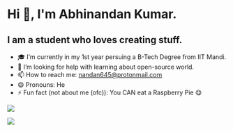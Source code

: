 # Hi 👋, I'm Abhinandan Kumar.
## I am a student who loves creating stuff.

- 🎓 I’m currently in my 1st year persuing a B-Tech Degree from IIT Mandi.
- 🤔 I’m looking for help with learning about open-source world.
- 📫 How to reach me: nandan645@protonmail.com 
- 😄 Pronouns: He 
- ⚡ Fun fact (not about me (ofc)): You CAN eat a Raspberry Pie 😋


<img align="center" src="https://github-readme-stats.vercel.app/api?username=nandan645&show_icons=true&include_all_commits=true&theme=github_dark&hide_border=true" /></a>

<img align="center" src="https://github-readme-stats.vercel.app/api/top-langs/?username=nandan645&layout=compact&theme=github_dark&hide_border=true" /></a>
